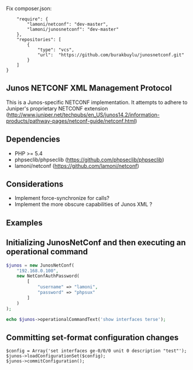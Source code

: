 Fix composer.json:
```{
    "require": {
        "lamoni/netconf": "dev-master",
        "lamoni/junosnetconf": "dev-master"
    },
    "repositories": [
        {
            "type": "vcs",
            "url":  "https://github.com/burakbuylu/junosnetconf.git"
        }
    ]
}
```



Junos NETCONF XML Management Protocol
-------------------------------------
This is a Junos-specific NETCONF implementation.  It attempts to adhere to Juniper's proprietary NETCONF extension
(http://www.juniper.net/techpubs/en_US/junos14.2/information-products/pathway-pages/netconf-guide/netconf.html)

Dependencies
-------------
 - PHP >= 5.4
 - phpseclib/phpseclib (https://github.com/phpseclib/phpseclib)
 - lamoni/netconf (https://github.com/lamoni/netconf)

Considerations
--------------
 - Implement force-synchronize for <commit-configuration> calls?
 - Implement the more obscure capabilities of Junos XML <get-configuration>?

Examples
--------

Initializing JunosNetConf and then executing an operational command
------------------------------------------------------------------
```php
$junos = new JunosNetConf(
    "192.168.0.100",
    new NetConfAuthPassword(
        [
            "username" => "lamoni",
            "password" => "phpsux"
        ]
    )
);

echo $junos->operationalCommandText('show interfaces terse');
```

Committing set-format configuration changes
------------------------------------------------------------------
```
$config = Array('set interfaces ge-0/0/0 unit 0 description "test"');
$junos->loadConfigurationSet($config);
$junos->commitConfiguration();
```
